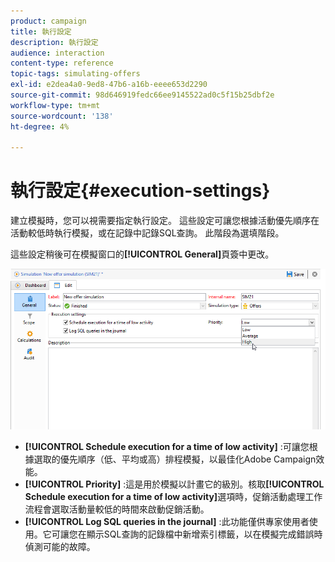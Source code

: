 ```yaml
---
product: campaign
title: 執行設定
description: 執行設定
audience: interaction
content-type: reference
topic-tags: simulating-offers
exl-id: e2dea4a0-9ed8-47b6-a16b-eeee653d2290
source-git-commit: 98d646919fedc66ee9145522ad0c5f15b25dbf2e
workflow-type: tm+mt
source-wordcount: '138'
ht-degree: 4%

---
```


# 執行設定{#execution-settings}

建立模擬時，您可以視需要指定執行設定。 這些設定可讓您根據活動優先順序在活動較低時執行模擬，或在記錄中記錄SQL查詢。 此階段為選填階段。

這些設定稍後可在模擬窗口的&#x200B;**[!UICONTROL General]**&#x200B;頁簽中更改。

![](assets/offer_simulation_008.png)

* **[!UICONTROL Schedule execution for a time of low activity]** :可讓您根據選取的優先順序（低、平均或高）排程模擬，以最佳化Adobe Campaign效能。
* **[!UICONTROL Priority]** :這是用於模擬以計畫它的級別。核取&#x200B;**[!UICONTROL Schedule execution for a time of low activity]**&#x200B;選項時，促銷活動處理工作流程會選取活動量較低的時間來啟動促銷活動。
* **[!UICONTROL Log SQL queries in the journal]** :此功能僅供專家使用者使用。它可讓您在顯示SQL查詢的記錄檔中新增索引標籤，以在模擬完成錯誤時偵測可能的故障。
